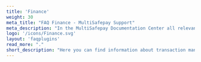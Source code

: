 ```yaml
---
title: 'Finance'
weight: 30
meta_title: "FAQ Finance - MultiSafepay Support"
meta_description: "In the MultiSafepay Documentation Center all relevant information regarding our Plugins and API. As well as Support pages for Payment Method, Tools and General Questions. You can also find the contact details of our Support Team and Integration Team."
logo: '/icons/Finance.svg'
layout: 'faqplugins'
read_more: "."
short_description: "Here you can find information about transaction management, reports and VAT."
---
```

